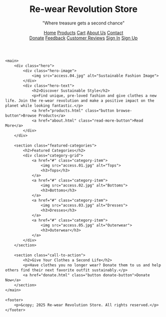 <!DOCTYPE html>
<html lang="en">
<head>
    <meta charset="UTF-8">
    <meta name="viewport" content="width=device-width, initial-scale=1.0">
    <title>Re-wear Revolution Store</title>
    <link rel="stylesheet" href="style.css">
    <link rel="stylesheet" href="homepage.css">
</head>
<body>
    <header>
        <div class="logo">
            <h1>Re-wear Revolution Store</h1>
            <p>"Where treasure gets a second chance"</p>
        </div>
        <nav>
            <div class="main-nav">
                <a href="index.html">Home</a>
                <a href="products.html">Products</a>
                <a href="cart.html">Cart</a>
                <a href="about.html">About Us</a>
                <a href="contact.html">Contact</a>
            </div>
            <div class="secondary-nav">
                <a href="donate.html">Donate</a>
                <a href="feedback.html">Feedback</a>
                <a href="reviews.html">Customer Reviews</a>
                <a href="signin.html">Sign In</a>
                <a href="signup.html">Sign Up</a>
            </div>
        </nav>
    </header>

    <main>
        <div class="hero">
            <div class="hero-image">
                <img src="access.04.jpg" alt="Sustainable Fashion Image">
            </div>
            <div class="hero-text">
                <h2>Discover Sustainable Style</h2>
                <p>Find unique, pre-loved fashion and give clothes a new life. Join the re-wear revolution and make a positive impact on the planet while looking fantastic.</p>
                <a href="products.html" class="button browse-button">Browse Products</a>
                <a href="about.html" class="read-more-button">Read More</a>
            </div>
        </div>

        <section class="featured-categories">
            <h2>Featured Categories</h2>
            <div class="category-grid">
                <a href="#" class="category-item">
                    <img src="access.01.jpg" alt="Tops">
                    <h3>Tops</h3>
                </a>
                <a href="#" class="category-item">
                    <img src="access.02.jpg" alt="Bottoms">
                    <h3>Bottoms</h3>
                </a>
                <a href="#" class="category-item">
                    <img src="access.03.jpg" alt="Dresses">
                    <h3>Dresses</h3>
                </a>
                <a href="#" class="category-item">
                    <img src="access.05.jpg" alt="Outerwear">
                    <h3>Outerwear</h3>
                </a>
            </div>
        </section>

        <section class="call-to-action">
            <h2>Give Your Clothes a Second Life</h2>
            <p>Have clothes you no longer wear? Donate them to us and help others find their next favorite outfit sustainably.</p>
            <a href="donate.html" class="button donate-button">Donate Now</a>
        </section>
    </main>

    <footer>
        <p>&copy; 2025 Re-wear Revolution Store. All rights reserved.</p>
    </footer>
</body>
</html>
